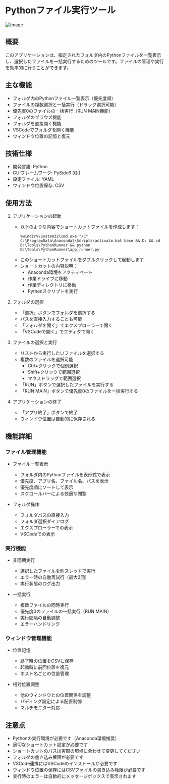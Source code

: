# Pythonファイル実行ツール

![image](https://github.com/user-attachments/assets/3f013b77-eef0-4865-a904-f136d9f82c3f)

## 概要
このアプリケーションは、指定されたフォルダ内のPythonファイルを一覧表示し、選択したファイルを一括実行するためのツールです。ファイルの管理や実行を効率的に行うことができます。

## 主な機能
- フォルダ内のPythonファイル一覧表示（優先度順）
- ファイルの複数選択と一括実行（ドラッグ選択可能）
- 優先度0のファイルの一括実行（RUN MAIN機能）
- フォルダのブラウズ機能
- フォルダを直接開く機能
- VSCodeでフォルダを開く機能
- ウィンドウ位置の記憶と復元

## 技術仕様
- 開発言語: Python
- GUIフレームワーク: PySide6 (Qt)
- 設定ファイル: YAML
- ウィンドウ位置保存: CSV

## 使用方法
1. アプリケーションの起動
   - 以下のような内容でショートカットファイルを作成します：
     ```
     %windir%\System32\cmd.exe "/C" C:\ProgramData\Anaconda3\Scripts\activate.bat base && D: && cd D:\Tools\PythonRunner && python D:\Tools\PythonRunner\app_runner.py
     ```
   - このショートカットファイルをダブルクリックして起動します
   - ショートカットの内容説明：
     - Anaconda環境をアクティベート
     - 作業ドライブに移動
     - 作業ディレクトリに移動
     - Pythonスクリプトを実行

2. フォルダの選択
   - 「選択」ボタンでフォルダを選択する
   - パスを直接入力することも可能
   - 「フォルダを開く」でエクスプローラーで開く
   - 「VSCodeで開く」でエディタで開く

3. ファイルの選択と実行
   - リストから実行したいファイルを選択する
   - 複数のファイルを選択可能
     - Ctrl+クリックで個別選択
     - Shift+クリックで範囲選択
     - マウスドラッグで範囲選択
   - 「RUN」ボタンで選択したファイルを実行する
   - 「RUN MAIN」ボタンで優先度0のファイルを一括実行する

4. アプリケーションの終了
   - 「アプリ終了」ボタンで終了
   - ウィンドウ位置は自動的に保存される

## 機能詳細
### ファイル管理機能
- ファイル一覧表示
  - フォルダ内のPythonファイルを表形式で表示
  - 優先度、アプリ名、ファイル名、パスを表示
  - 優先度順にソートして表示
  - スクロールバーによる快適な閲覧

- フォルダ操作
  - フォルダパスの直接入力
  - フォルダ選択ダイアログ
  - エクスプローラーでの表示
  - VSCodeでの表示

### 実行機能
- 非同期実行
  - 選択したファイルを別スレッドで実行
  - エラー時の自動再試行（最大3回）
  - 実行状態のログ出力

- 一括実行
  - 複数ファイルの同時実行
  - 優先度0のファイルの一括実行（RUN MAIN）
  - 実行間隔の自動調整
  - エラーハンドリング

### ウィンドウ管理機能
- 位置記憶
  - 終了時の位置をCSVに保存
  - 起動時に前回位置を復元
  - ホスト名ごとの位置管理

- 相対位置調整
  - 他のウィンドウとの位置関係を調整
  - パディング設定による配置制御
  - マルチモニター対応

## 注意点
- Pythonの実行環境が必要です（Anaconda環境推奨）
- 適切なショートカット設定が必要です
- ショートカットのパスは実際の環境に合わせて変更してください
- フォルダの書き込み権限が必要です
- VSCode連携にはVSCodeのインストールが必要です
- ウィンドウ位置の保存にはCSVファイルの書き込み権限が必要です
- 実行時のエラーは自動的にメッセージボックスで表示されます
